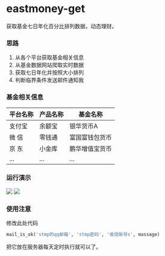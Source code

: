 # eastmoney-get
获取基金七日年化百分比排列数据，动态理财。

### 思路
1. 从各个平台获取基金相关信息
2. 从基金数据网站爬取实时数据
3. 获取七日年化并按照大小排列
4. 判断临界条件发送邮件通知我

### 基金相关信息
|平台名称|产品名称|基金名称|
|-------|--------|-------|
|支付宝|余额宝|银华货币A|
|微  信|零钱通|富国富钱包货币|
|京  东|小金库|鹏华增值宝货币|
|...   | ... |...|

### 运行演示
![](https://img.injahow.com/images/2019/09/24/25.1.png)
![](https://img.injahow.com/images/2019/09/24/25.2.png)

### 使用注意
修改此处代码
~~~python
mail_is_ok('stmp的qq邮箱', 'stmp密码', '收信账号s', massage)
~~~
把它放在服务器每天定时执行就可以了。
